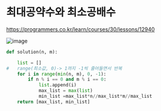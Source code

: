 # 최대공약수와 최소공배수

https://programmers.co.kr/learn/courses/30/lessons/12940

![image](https://user-images.githubusercontent.com/30613069/159127490-3c464a16-c8f7-44ff-ab78-00d110ac2df4.png)

``` python
def solution(n, m):

    list = []
#   range(최소값, 0)-> 1까지 -1씩 줄어들면서 반복
    for i in range(min(n, m), 0, -1):
        if n % i == 0 and m % i == 0:
            list.append(i)
            max_list = max(list)
            min_list =max_list*n//max_list*m//max_list
    return [max_list, min_list]
        
```
